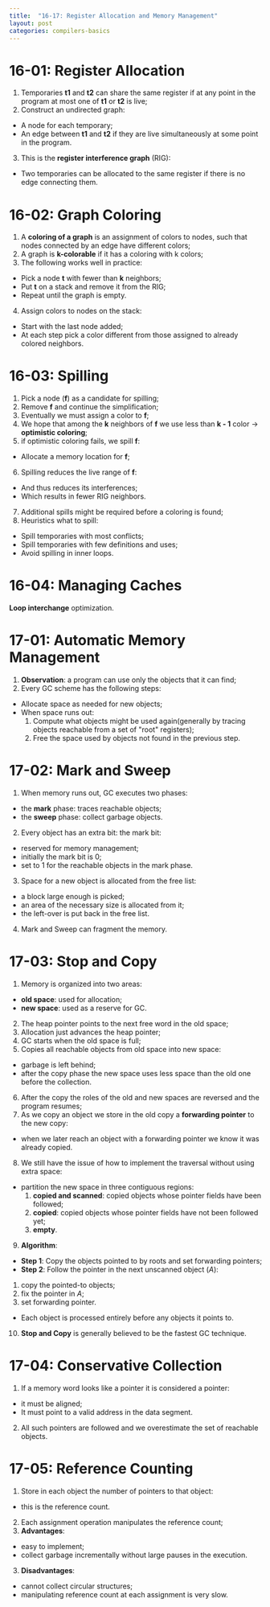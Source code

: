 ```yaml
---
title:  "16-17: Register Allocation and Memory Management"
layout: post
categories: compilers-basics
---
```


# 16-01: Register Allocation
1. Temporaries **t1** and **t2** can share the same register if at any point in the program at most one of **t1** or **t2** is live;
2. Construct an undirected graph:
  - A node for each temporary;
  - An edge between **t1** and **t2** if they are live simultaneously at some point in the program.
3. This is the **register interference graph** (RIG):
  - Two temporaries can be allocated to the same register if there is no edge connecting them.

# 16-02: Graph Coloring
1. A **coloring of a graph** is an assignment of colors to nodes, such that nodes connected by an edge have different colors;
2. A graph is **k-colorable** if it has a coloring with k colors;
3. The following works well in practice:
  - Pick a node **t** with fewer than **k** neighbors;
  - Put **t** on a stack and remove it from the RIG;
  - Repeat until the graph is empty.
4. Assign colors to nodes on the stack:
  - Start with the last node added;
  - At each step pick a color different from those assigned to already colored neighbors.

# 16-03: Spilling
1. Pick a node (**f**) as a candidate for spilling;
2. Remove **f** and continue the simplification;
3. Eventually we must assign a color to **f**;
4. We hope that among the **k** neighbors of **f** we use less than **k - 1** color -> **optimistic coloring**;
5. if optimistic coloring fails, we spill **f**:
  - Allocate a memory location for **f**;
6. Spilling reduces the live range of **f**:
  - And thus reduces its interferences;
  - Which results in fewer RIG neighbors.
7. Additional spills might be required before a coloring is found;
8. Heuristics what to spill:
  - Spill temporaries with most conflicts;
  - Spill temporaries with few definitions and uses;
  - Avoid spilling in inner loops.

# 16-04: Managing Caches
**Loop interchange** optimization.

# 17-01: Automatic Memory Management
1. **Observation**: a program can use only the objects that it can find;
2. Every GC scheme has the following steps:
  - Allocate space as needed for new objects;
  - When space runs out:
    1. Compute what objects might be used again(generally by tracing objects reachable from a set of "root" registers);
    2. Free the space used by objects not found in the previous step.

# 17-02: Mark and Sweep
1. When memory runs out, GC executes two phases:
  - the **mark** phase: traces reachable objects;
  - the **sweep** phase: collect garbage objects.
2. Every object has an extra bit: the mark bit:
  - reserved for memory management;
  - initially the mark bit is 0;
  - set to 1 for the reachable objects in the mark phase.
3. Space for a new object is allocated from the free list:
  - a block large enough is picked;
  - an area of the necessary size is allocated from it;
  - the left-over is put back in the free list.
4. Mark and Sweep can fragment the memory.

# 17-03: Stop and Copy
1. Memory is organized into two areas:
  - **old space**: used for allocation;
  - **new space**: used as a reserve for GC.
2. The heap pointer points to the next free word in the old space;
3. Allocation just advances the heap pointer;
4. GC starts when the old space is full;
5. Copies all reachable objects from old space into new space:
  - garbage is left behind;
  - after the copy phase the new space uses less space than the old one before the collection.
6. After the copy the roles of the old and new spaces are reversed and the program resumes;
7. As we copy an object we store in the old copy a **forwarding pointer** to the new copy:
  - when we later reach an object with a forwarding pointer we know it was already copied.
8. We still have the issue of how to implement the traversal without using extra space:
  - partition the new space in three contiguous regions:
    1. **copied and scanned**: copied objects whose pointer fields have been followed;
    2. **copied**: copied objects whose pointer fields have not been followed yet;
    3. **empty**.
9. **Algorithm**:
  - **Step 1**: Copy the objects pointed to by roots and set forwarding pointers;
  - **Step 2**: Follow the pointer in the next unscanned object (*A*):
   1. copy the pointed-to objects;
   2. fix the pointer in *A*;
   3. set forwarding pointer.
  - Each object is processed entirely before any objects it points to.
10. **Stop and Copy** is generally believed to be the fastest GC technique.

# 17-04: Conservative Collection
1. If a memory word looks like a pointer it is considered a pointer:
  - it must be aligned;
  - It must point to a valid address in the data segment.
2. All such pointers are followed and we overestimate the set of reachable objects.

# 17-05: Reference Counting
1. Store in each object the number of pointers to that object:
  - this is the reference count.
2. Each assignment operation manipulates the reference count;
3. **Advantages**:
  - easy to implement;
  - collect garbage incrementally without large pauses in the execution.
3. **Disadvantages**:
  - cannot collect circular structures;
  - manipulating reference count at each assignment is very slow.
